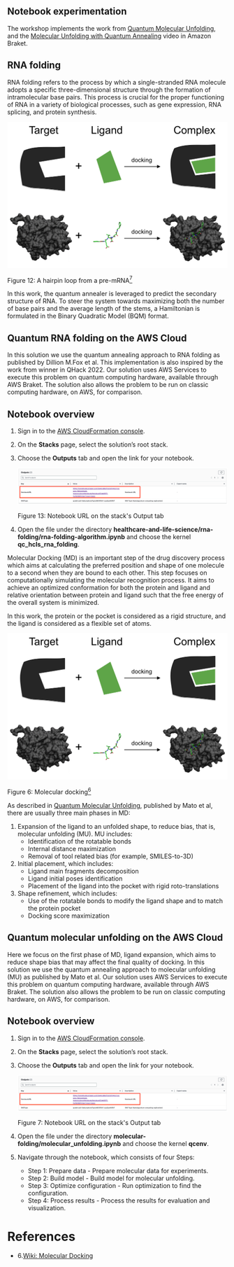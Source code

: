 ## Notebook experimentation

The workshop implements the work from [Quantum Molecular Unfolding](https://arxiv.org/abs/2107.13607), and the [Molecular Unfolding with Quantum Annealing](https://www.youtube.com/watch?v=1NmAXIHAF2Y) video in Amazon Braket.

## RNA folding

RNA folding refers to the process by which a single-stranded RNA molecule adopts a specific three-dimensional structure through the formation of intramolecular base pairs. This process is crucial for the proper functioning of RNA in a variety of biological processes, such as gene expression, RNA splicing, and protein synthesis.


![RNA](../../images/molecule-docking.png)

Figure 12: A hairpin loop from a pre-mRNA[<sup>7</sup>](#wiki-rna)

In this work, the quantum annealer is leveraged to predict the secondary structure of RNA. 
To steer the system towards maximizing both the number of base pairs and the average length of the stems, 
a Hamiltonian is formulated in the Binary Quadratic Model (BQM) format.

## Quantum RNA folding on the AWS Cloud

In this solution we use the quantum annealing approach to RNA folding as published by Dillion M.Fox et al. This implementation is also inspired by the work from 
winner in QHack 2022. Our solution uses AWS Services to execute this problem on quantum computing hardware, available through AWS Braket. 
The solution also allows the problem to be run on classic computing hardware, on AWS, for comparison.

## Notebook overview

1. Sign in to the [AWS CloudFormation console](https://console.aws.amazon.com/cloudformation/home?). 
2. On the **Stacks** page, select the solution’s root stack. 
3. Choose the **Outputs** tab and open the link for your notebook.

    ![deployment output](../../images/deploy_output_notebook.png)

    Figure 13: Notebook URL on the stack's Output tab

4. Open the file under the directory **healthcare-and-life-science/rna-folding/rna-folding-algorithm.ipynb** and choose the kernel **qc_hcls_rna_folding**.

Molecular Docking (MD) is an important step of the drug discovery process which aims at calculating the preferred position and shape of one molecule to a second when they are bound to each other. This step focuses on computationally simulating the molecular recognition process. It aims to achieve an optimized conformation for both the protein and ligand and relative orientation between protein and ligand such that the free energy of the overall system is minimized. 

In this work, the protein or the pocket is considered as a rigid structure, and the ligand is considered as a 
flexible set of atoms.

![Molecular Docking](../../images/molecule-docking.png)

Figure 6: Molecular docking[<sup>6</sup>](#wiki-docking)

As described in [Quantum Molecular Unfolding](https://arxiv.org/abs/2107.13607), published by Mato et al, there are usually three main phases in MD: 

1. Expansion of the ligand to an unfolded shape, to reduce bias, that is, molecular unfolding (MU). MU includes:
    * Identification of the rotatable bonds
    * Internal distance maximization
    * Removal of tool related bias (for example, SMILES-to-3D)
2. Initial placement, which includes:
    * Ligand main fragments decomposition
    * Ligand initial poses identification
    * Placement of the ligand into the pocket with rigid roto-translations
3. Shape refinement, which includes:
    * Use of the rotatable bonds to modify the ligand shape and to match the protein pocket
    * Docking score maximization

## Quantum molecular unfolding on the AWS Cloud

Here we focus on the first phase of MD, ligand expansion, which aims to reduce shape bias that may affect the final quality of docking.  In this solution we use the quantum annealing approach to molecular unfolding (MU) as published by Mato et al. Our solution uses AWS Services to execute this problem on quantum computing hardware, available through AWS Braket. The solution also allows the problem to be run on classic computing hardware, on AWS, for comparison.

## Notebook overview

1. Sign in to the [AWS CloudFormation console](https://console.aws.amazon.com/cloudformation/home?). 
2. On the **Stacks** page, select the solution’s root stack. 
3. Choose the **Outputs** tab and open the link for your notebook.

    ![deployment output](../../images/deploy_output_notebook.png)

    Figure 7: Notebook URL on the stack's Output tab

4. Open the file under the directory **molecular-folding/molecular_unfolding.ipynb** and choose the kernel **qcenv**.

5. Navigate through the notebook, which consists of four Steps:

    - Step 1: Prepare data - Prepare molecular data for experiments.
    - Step 2: Build model - Build model for molecular unfolding.
    - Step 3: Optimize configuration - Run optimization to find the configuration.
    - Step 4: Process results - Process the results for evaluation and visualization.




# References
<div id='wiki-docking'></div>

- 6.[Wiki: Molecular Docking](https://en.wikipedia.org/wiki/Docking_(molecular))
